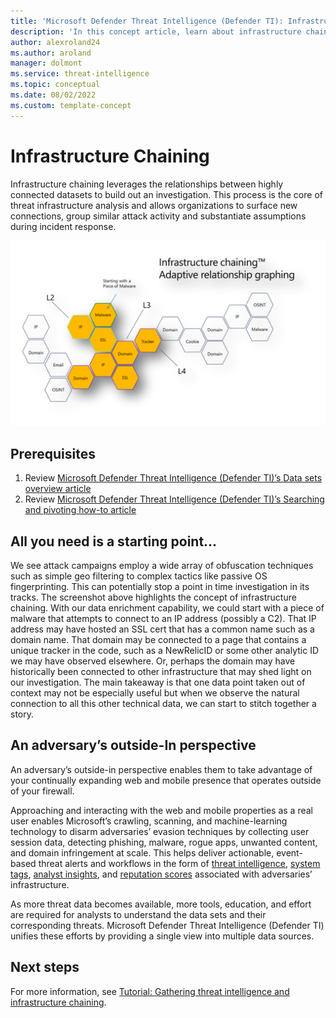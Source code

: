 ```yaml
--- 
title: 'Microsoft Defender Threat Intelligence (Defender TI): Infrastructure Chaining'
description: 'In this concept article, learn about infrastructure chaining and how you can apply that process to perform threat infrastructure analysis using Microsoft Defender Threat Intelligence (Defender TI).'
author: alexroland24
ms.author: aroland
manager: dolmont
ms.service: threat-intelligence 
ms.topic: conceptual
ms.date: 08/02/2022
ms.custom: template-concept 
---
```


# Infrastructure Chaining

Infrastructure chaining leverages the relationships between highly connected datasets to build out an investigation. This process is the core of threat infrastructure analysis and allows organizations to surface new connections, group similar attack activity and substantiate assumptions during incident response.

![Infrastructure chaining](media/infrastructureChaining.png)

## Prerequisites

1. Review [Microsoft Defender Threat Intelligence (Defender TI)’s Data sets overview article](data-sets.md)
2. Review [Microsoft Defender Threat Intelligence (Defender TI)’s Searching and pivoting how-to article](searching-and-pivoting.md)

## All you need is a starting point...

We see attack campaigns employ a wide array of obfuscation techniques such as simple geo filtering to complex tactics like passive OS fingerprinting. This can potentially stop a point in time investigation in its tracks. The screenshot above highlights the concept of infrastructure chaining. With our data enrichment capability, we could start with a piece of malware that attempts to connect to an IP address (possibly a C2). That IP address may have hosted an SSL cert that has a common name such as a domain name. That domain may be connected to a page that contains a unique tracker in the code, such as a NewRelicID or some other analytic ID we may have observed elsewhere. Or, perhaps the domain may have historically been connected to other infrastructure that may shed light on our investigation. The main takeaway is that one data point taken out of context may not be especially useful but when we observe the natural connection to all this other technical data, we can start to stitch together a story.

## An adversary’s outside-In perspective

An adversary’s outside-in perspective enables them to take advantage of your continually expanding web and mobile presence that operates outside of your firewall.

Approaching and interacting with the web and mobile properties as a real user enables Microsoft’s crawling, scanning, and machine-learning technology to disarm adversaries’ evasion techniques by collecting user session data, detecting phishing, malware, rogue apps, unwanted content, and domain infringement at scale. This helps deliver actionable, event-based threat alerts and workflows in the form of [threat intelligence](index.md), [system tags](using-tags.md), [analyst insights](analyst-insights.md), and [reputation scores](reputation-scoring.md) associated with adversaries’ infrastructure.

As more threat data becomes available, more tools, education, and effort are required for analysts to understand the data sets and their corresponding threats. Microsoft Defender Threat Intelligence (Defender TI) unifies these efforts by providing a single view into multiple data sources.

## Next steps
For more information, see [Tutorial: Gathering threat intelligence and infrastructure chaining](gathering-threat-intelligence-and-infrastructure-chaining.md).
